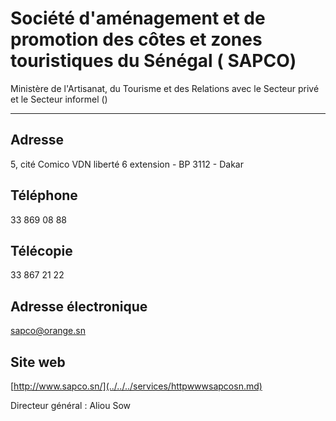 # Société d'aménagement et de promotion des côtes et zones touristiques du Sénégal ( SAPCO)

Ministère de l'Artisanat, du Tourisme et des Relations avec le Secteur privé et le Secteur informel ()  

---------------------------------------------------------------------------------------------------------

**Adresse**
-----------

5, cité Comico VDN liberté 6 extension - BP 3112 - Dakar

**Téléphone**
-------------

33 869 08 88

**Télécopie**
-------------

33 867 21 22

**Adresse électronique**
------------------------

[sapco@orange.sn](../../../services/sapcoorangesn.md)

**Site web**
------------

[http://www.sapco.sn/](../../../services/httpwwwsapcosn.md)

Directeur général : Aliou Sow